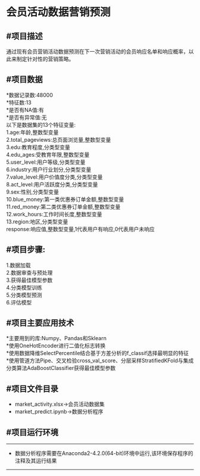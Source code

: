 会员活动数据营销预测
=======================
#项目描述
---
通过现有会员营销活动数据预测在下一次营销活动的会员响应名单和响应概率，以此来制定针对性的营销策略。

#项目数据
---
*数据记录数:48000<br>
*特征数:13<br>
*是否有NA值:有<br>
*是否有异常值:无<br>
以下是数据集的13个特征变量:<br>
  1.age:年龄,整数型变量<br>
  2.total_pageviews:总页面浏览量,整数型变量<br>
  3.edu:教育程度,分类型变量<br>
  4.edu_ages:受教育年限,整数型变量<br>
  5.user_level:用户等级,分类型变量<br>
  6.industry:用户行业划分,分类型变量<br>
  7.value_level:用户价值度分类,分类型变量<br>
  8.act_level:用户活跃度分类,分类型变量<br>
  9.sex:性别,分类型变量<br>
  10.blue_money:第一类优惠券订单金额,整数型变量<br>
  11.red_money:第二类优惠券订单金额,整数型变量<br>
  12.work_hours:工作时间长度,整数型变量<br>
  13.region:地区,分类型变量<br>
response:响应值,整数型变量,1代表用户有响应,0代表用户未响应<br>

#项目步骤:
---
1.数据加载<br>
2.数据审查与预处理<br>
3.获得最佳模型参数<br>
4.分类模型训练<br>
5.分类模型预测<br>
6.评估模型<br>

#项目主要应用技术
---
*主要用到的库:Numpy、Pandas和Sklearn<br>
*使用OneHotEncoder进行二值化标志转换<br>
*使用数据降维SelectPercentile结合基于方差分析的f_classif选择最明显的特征<br>
*使用管道方法Pipe、交叉检验cross_val_score、分层采样StratifiedKFold与集成分类算法AdaBoostClassifier获得最佳模型参数<br>

#项目文件目录
---
* market_activity.xlsx->会员活动数据集
* market_predict.ipynb->数据分析程序  

#项目运行环境
---
--------------------
* 数据分析程序需要在Anaconda2-4.2.0(64-bit)环境中运行,该环境保存程序的注释及其运行结果  
--------------------
